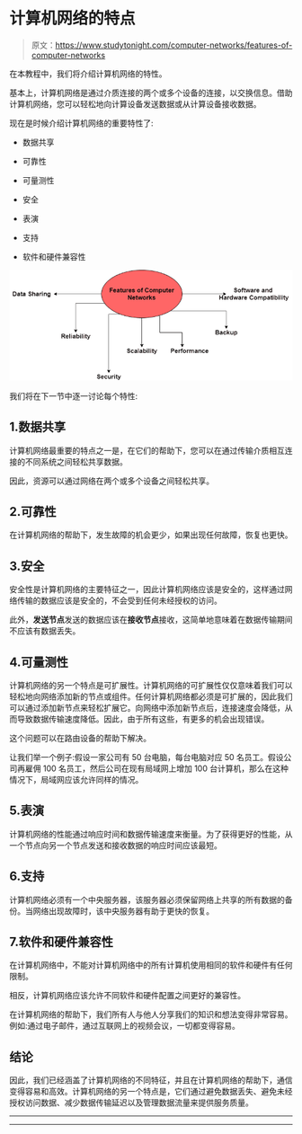 # 计算机网络的特点

> 原文：<https://www.studytonight.com/computer-networks/features-of-computer-networks>

在本教程中，我们将介绍计算机网络的特性。

基本上，计算机网络是通过介质连接的两个或多个设备的连接，以交换信息。借助计算机网络，您可以轻松地向计算设备发送数据或从计算设备接收数据。

现在是时候介绍计算机网络的重要特性了:

*   数据共享

*   可靠性

*   可量测性

*   安全

*   表演

*   支持

*   软件和硬件兼容性

![](img/ad087aa5bb2b2cecf17b2cf64a41664f.png)

我们将在下一节中逐一讨论每个特性:

## 1.数据共享

计算机网络最重要的特点之一是，在它们的帮助下，您可以在通过传输介质相互连接的不同系统之间轻松共享数据。

因此，资源可以通过网络在两个或多个设备之间轻松共享。

## 2.可靠性

在计算机网络的帮助下，发生故障的机会更少，如果出现任何故障，恢复也更快。

## 3.安全

安全性是计算机网络的主要特征之一，因此计算机网络应该是安全的，这样通过网络传输的数据应该是安全的，不会受到任何未经授权的访问。

此外，**发送节点**发送的数据应该在**接收节点**接收，这简单地意味着在数据传输期间不应该有数据丢失。

## 4.可量测性

计算机网络的另一个特点是可扩展性。计算机网络的可扩展性仅仅意味着我们可以轻松地向网络添加新的节点或组件。任何计算机网络都必须是可扩展的，因此我们可以通过添加新节点来轻松扩展它。向网络中添加新节点后，连接速度会降低，从而导致数据传输速度降低。因此，由于所有这些，有更多的机会出现错误。

这个问题可以在路由设备的帮助下解决。

让我们举一个例子:假设一家公司有 50 台电脑，每台电脑对应 50 名员工。假设公司再雇佣 100 名员工，然后公司在现有局域网上增加 100 台计算机，那么在这种情况下，局域网应该允许同样的情况。

## 5.表演

计算机网络的性能通过响应时间和数据传输速度来衡量。为了获得更好的性能，从一个节点向另一个节点发送和接收数据的响应时间应该最短。

## 6.支持

计算机网络必须有一个中央服务器，该服务器必须保留网络上共享的所有数据的备份。当网络出现故障时，该中央服务器有助于更快的恢复。

## 7.软件和硬件兼容性

在计算机网络中，不能对计算机网络中的所有计算机使用相同的软件和硬件有任何限制。

相反，计算机网络应该允许不同软件和硬件配置之间更好的兼容性。

在计算机网络的帮助下，我们所有人与他人分享我们的知识和想法变得非常容易。例如:通过电子邮件，通过互联网上的视频会议，一切都变得容易。

## 结论

因此，我们已经涵盖了计算机网络的不同特征，并且在计算机网络的帮助下，通信变得容易和高效。计算机网络的另一个特点是，它们通过避免数据丢失、避免未经授权访问数据、减少数据传输延迟以及管理数据流量来提供服务质量。



* * *

* * *